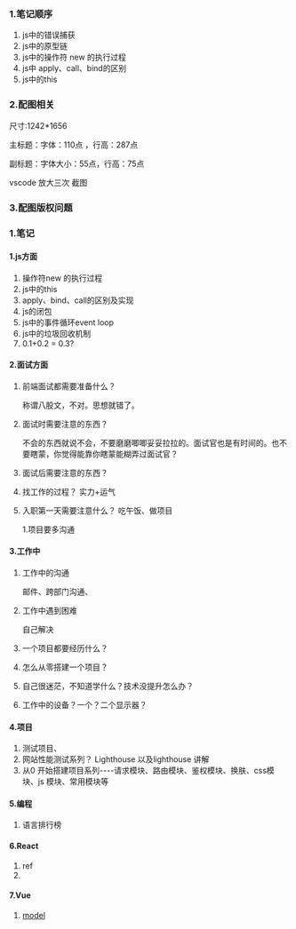 ### 1.笔记顺序

1. js中的错误捕获
2. js中的原型链
3. js中的操作符 new 的执行过程
4. js中 apply、call、bind的区别
5. js中的this



### 2.配图相关

尺寸:1242*1656

主标题：字体：110点 ，行高：287点

副标题：字体大小：55点，行高：75点

vscode 放大三次 截图



### 3.配图版权问题



### 1.笔记

#### 1.js方面

1. 操作符new 的执行过程
2. js中的this
3. apply、bind、call的区别及实现
4. js的闭包
5. js中的事件循环event loop
6. js中的垃圾回收机制
7. 0.1+0.2 = 0.3?



#### 2.面试方面

1. 前端面试都需要准备什么？

   称谓八股文，不对。思想就错了。

2. 面试时需要注意的东西？

   不会的东西就说不会，不要磨磨唧唧妥妥拉拉的。面试官也是有时间的。也不要瞎蒙，你觉得能靠你瞎蒙能糊弄过面试官？

   

3. 面试后需要注意的东西？

4. 找工作的过程？ 实力+运气

5. 入职第一天需要注意什么？ 吃午饭、做项目

   1.项目要多沟通

#### 3.工作中

1. 工作中的沟通

   邮件、跨部门沟通、

2. 工作中遇到困难

   自己解决

3. 一个项目都要经历什么？
4. 怎么从零搭建一个项目？
5. 自己很迷茫，不知道学什么？技术没提升怎么办？
6. 工作中的设备？一个？二个显示器？

#### 4.项目

1. 测试项目、
2. 网站性能测试系列？ Lighthouse 以及lighthouse 讲解
3. 从0 开始搭建项目系列----请求模块、路由模块、鉴权模块、换肤、css模块、js 模块、常用模块等

#### 5.编程

1. 语言排行榜 

#### 6.React

1. ref
2. 

#### 7.Vue

1. [model](https://v2.cn.vuejs.org/v2/api/#model)





### 



